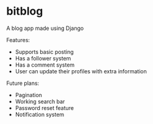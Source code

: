 # bitblog
A blog app made using Django

Features:
- Supports basic posting
- Has a follower system
- Has a comment system
- User can update their profiles with extra information

Future plans:
- Pagination
- Working search bar
- Password reset feature
- Notification system

